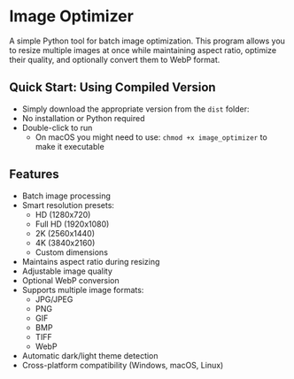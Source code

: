 # Image Optimizer

A simple Python tool for batch image optimization.
This program allows you to resize multiple images at once while maintaining aspect ratio, optimize their quality, and optionally convert them to WebP format.

## Quick Start: Using Compiled Version

- Simply download the appropriate version from the `dist` folder:
- No installation or Python required
- Double-click to run
  - On macOS you might need to use: `chmod +x image_optimizer` to make it executable

## Features

- Batch image processing
- Smart resolution presets:
  - HD (1280x720)
  - Full HD (1920x1080)
  - 2K (2560x1440)
  - 4K (3840x2160)
  - Custom dimensions
- Maintains aspect ratio during resizing
- Adjustable image quality
- Optional WebP conversion
- Supports multiple image formats:
  - JPG/JPEG
  - PNG
  - GIF
  - BMP
  - TIFF
  - WebP
- Automatic dark/light theme detection
- Cross-platform compatibility (Windows, macOS, Linux)
